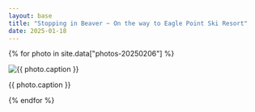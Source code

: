 ```yaml
---
layout: base
title: "Stopping in Beaver ~ On the way to Eagle Point Ski Resort"
date: 2025-01-18
---
```


{% for photo in site.data["photos-20250206"] %}
  <div>
    <img src="{{ site.baseurl }}/photos/{{ photo.file }}" alt="{{ photo.caption }}">
    <p>{{ photo.caption }}</p>
  </div>
{% endfor %}